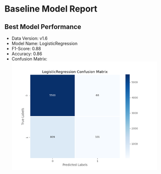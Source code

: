 # Baseline Model Report
## Best Model Performance
* Data Version: v1.6
* Model Name: LogisticRegression
* F1-Score: 0.88
* Accuracy: 0.86
* Confusion Matrix: ![Confusion Matrix](reports/LogisticRegression_confusion_matrix.png)
